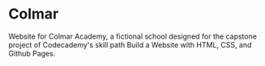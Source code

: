 # Colmar

Website for Colmar Academy, a fictional school designed for the capstone project of Codecademy's skill path Build a Website with HTML, CSS, and Github Pages.
